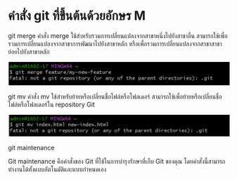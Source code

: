 # คำสั่ง git ที่ขึ้นต้นด้วยอักษร M

git merge
คำสั่ง merge ใช้สำหรับรวมการเปลี่ยนแปลงจากสาขาหนึ่งไปยังสาขาอื่น สามารถใช้เพื่อรวมการเปลี่ยนแปลงจากสาขาการพัฒนาไปยังสาขาหลัก หรือเพื่อรวมการเปลี่ยนแปลงจากสาขาสาขาย่อยไปยังสาขาหลัก

![Alt text](image-26.png)

git mv
คำสั่ง mv ใช้สำหรับย้ายหรือเปลี่ยนชื่อไฟล์หรือโฟลเดอร์ สามารถใช้เพื่อย้ายหรือเปลี่ยนชื่อไฟล์หรือโฟลเดอร์ใน repository Git

![Alt text](image-27.png)

git maintenance

Git maintenance คือคำสั่งของ Git ที่ใช้ในการบำรุงรักษาที่เก็บ Git ของคุณ โดยคำสั่งนี้สามารถทำงานได้ทั้งแบบอัตโนมัติและแบบกำหนดเอง